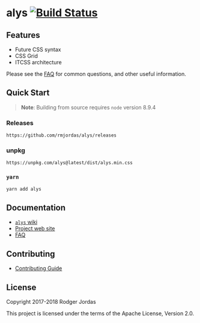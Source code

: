 # alys [![Build Status](https://travis-ci.org/rmjordas/alys.svg?branch=master)](https://travis-ci.org/rmjordas/alys)

## Features

* Future CSS syntax
* CSS Grid
* ITCSS architecture

Please see the [FAQ][] for common questions, and other useful information.

[FAQ]: https://github.com/rmjordas/alys/wiki/FAQ

## Quick Start

> **Note**: Building from source requires `node` version 8.9.4

### Releases

```fundamental
https://github.com/rmjordas/alys/releases
```

### unpkg

```fundamental
https://unpkg.com/alys@latest/dist/alys.min.css
```

### `yarn`

```bash
yarn add alys
```

## Documentation

* [`alys` wiki](https://github.com/rmjordas/alys/wiki)
* [Project web site](https:/rmjordas.github.io/alys/docs)
* [FAQ](https://github.com/rmjordas/alys/wiki/FAQ)

## Contributing

* [Contributing Guide](https://github.com/rmjordas/alys/wiki/CONTRIBUTING)

## License

Copyright 2017-2018 Rodger Jordas

This project is licensed under the terms of the Apache License, Version 2.0.
